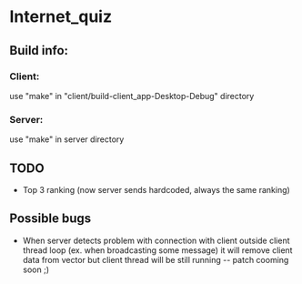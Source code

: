 # Internet_quiz

## Build info:

### Client:
  use "make" in "client/build-client_app-Desktop-Debug" directory
  
### Server:
  use "make" in server directory
  
## TODO
- Top 3 ranking (now server sends hardcoded, always the same ranking)
  
## Possible bugs
  
- When server detects problem with connection with client outside client thread loop (ex. when broadcasting some message) it will remove client data from vector but client thread will be still running -- patch cooming soon ;)
